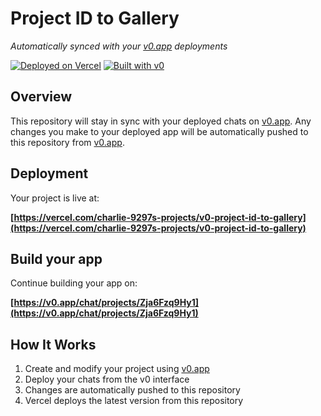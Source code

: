 # Project ID to Gallery

*Automatically synced with your [v0.app](https://v0.app) deployments*

[![Deployed on Vercel](https://img.shields.io/badge/Deployed%20on-Vercel-black?style=for-the-badge&logo=vercel)](https://vercel.com/charlie-9297s-projects/v0-project-id-to-gallery)
[![Built with v0](https://img.shields.io/badge/Built%20with-v0.app-black?style=for-the-badge)](https://v0.app/chat/projects/Zja6Fzq9Hy1)

## Overview

This repository will stay in sync with your deployed chats on [v0.app](https://v0.app).
Any changes you make to your deployed app will be automatically pushed to this repository from [v0.app](https://v0.app).

## Deployment

Your project is live at:

**[https://vercel.com/charlie-9297s-projects/v0-project-id-to-gallery](https://vercel.com/charlie-9297s-projects/v0-project-id-to-gallery)**

## Build your app

Continue building your app on:

**[https://v0.app/chat/projects/Zja6Fzq9Hy1](https://v0.app/chat/projects/Zja6Fzq9Hy1)**

## How It Works

1. Create and modify your project using [v0.app](https://v0.app)
2. Deploy your chats from the v0 interface
3. Changes are automatically pushed to this repository
4. Vercel deploys the latest version from this repository
